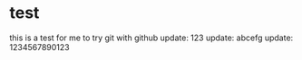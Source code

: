 # test
this is a test for me to try git with github
update: 123
update: abcefg
update: 1234567890123
